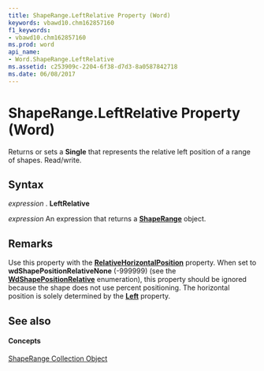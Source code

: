 ```yaml
---
title: ShapeRange.LeftRelative Property (Word)
keywords: vbawd10.chm162857160
f1_keywords:
- vbawd10.chm162857160
ms.prod: word
api_name:
- Word.ShapeRange.LeftRelative
ms.assetid: c253909c-2204-6f38-d7d3-8a0587842718
ms.date: 06/08/2017
---
```



# ShapeRange.LeftRelative Property (Word)

Returns or sets a  **Single** that represents the relative left position of a range of shapes. Read/write.


## Syntax

 _expression_ . **LeftRelative**

 _expression_ An expression that returns a **[ShapeRange](shaperange-object-word.md)** object.


## Remarks

Use this property with the  **[RelativeHorizontalPosition](shaperange-relativehorizontalposition-property-word.md)** property. When set to **wdShapePositionRelativeNone** (-999999) (see the **[WdShapePositionRelative](wdshapepositionrelative-enumeration-word.md)** enumeration), this property should be ignored because the shape does not use percent positioning. The horizontal position is solely determined by the **[Left](shaperange-left-property-word.md)** property.


## See also


#### Concepts


[ShapeRange Collection Object](shaperange-object-word.md)

